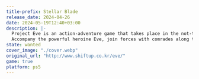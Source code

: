 ```yaml
---
title-prefix: Stellar Blade
release_date: 2024-04-26
date: 2024-05-19T12:40+03:00
description: |-
  Project Eve is an action-adventure game that takes place in the not-too-distant future on the ruined Earth against unknown enemies.
  Accompany the powerful heroine Eve, join forces with comrades along the way, and take up the challenge against the tough adventure.
state: wanted
cover_image: "./cover.webp"
original_url: "http://www.shiftup.co.kr/eve/"
game: true
platform: ps5
---
```

